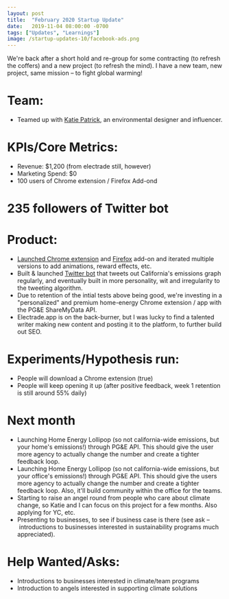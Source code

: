 ```yaml
---
layout: post
title:  "February 2020 Startup Update"
date:   2019-11-04 08:00:00 -0700
tags: ["Updates", "Learnings"]
image: /startup-updates-10/facebook-ads.png
---
```


We're back after a short hold and re-group for some contracting (to refresh the coffers) and a new project (to refresh the mind). I have a new team, new project, same mission – to fight global warming!

# Team: 
* Teamed up with [Katie Patrick](https://twitter.com/katiepatrick), an environmental designer and influencer.

# KPIs/Core Metrics:
* Revenue: $1,200 (from electrade still, however)
* Marketing Spend: $0
* 100 users of Chrome extension / Firefox Add-ond
# 235 followers of Twitter bot

# Product:
* [Launched Chrome extension](https://chrome.google.com/webstore/detail/energy-lollipop/jolcdgpgpdlpjafhepiicopakoiifdfm?hl=en) and [Firefox](https://addons.mozilla.org/en-US/firefox/addon/energy-lollipop/) add-on and iterated multiple versions to add animations, reward effects, etc.
* Built & launched [Twitter bot](https://twitter.com/energylollipop) that tweets out California's emissions graph regularly, and eventually built in more personality, wit and irregularity to the tweeting algorithm.
* Due to retention of the intial tests above being good, we're investing in a "personalized" and premium home-energy Chrome extension / app with the PG&E ShareMyData API.
* Electrade.app is on the back-burner, but I was lucky to find a talented writer making new content and posting it to the platform, to further build out SEO.

# Experiments/Hypothesis run:
* People will download a Chrome extension (true)
* People will keep opening it up (after positive feedback, week 1 retention is still around 55% daily)

# Next month
* Launching Home Energy Lollipop (so not california-wide emissions, but your home's emissions!) through PG&E API. This should give the user more agency to actually change the number and create a tighter feedback loop.
* Launching Home Energy Lollipop (so not california-wide emissions, but your office's emissions!) through PG&E API. This should give the users more agency to actually change the number and create a tighter feedback loop. Also, it'll build community within the office for the teams.
* Starting to raise an angel round from people who care about climate change, so Katie and I can focus on this project for a few months. Also applying for YC, etc.
* Presenting to businesses, to see if business case is there (see ask – introductions to businesses interested in sustainability programs much appreciated).


# Help Wanted/Asks:
* Introductions to businesses interested in climate/team programs
* Introduction to angels interested in supporting climate solutions

